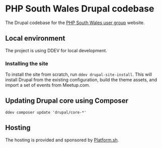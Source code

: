 # PHP South Wales Drupal codebase

The Drupal codebase for the [PHP South Wales user group](https://www.phpsouthwales.uk) website.

## Local environment

The project is using DDEV for local development.

### Installing the site

To install the site from scratch, run `ddev drupal-site-install`. This will install Drupal from the existing configuration, build the theme assets, and import a set of events from Meetup.com.

## Updating Drupal core using Composer

    ddev composer update 'drupal/core-*'

## Hosting

The hosting is provided and sponsored by [Platform.sh](http://platform.sh/?medium=referral&utm_campaign=sponsored_sites&utm_source=phpsouthwales).
